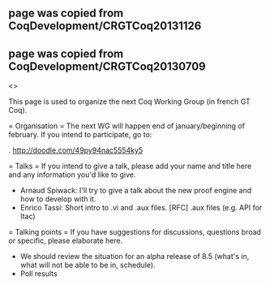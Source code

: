 ## page was copied from CoqDevelopment/CRGTCoq20131126
## page was copied from CoqDevelopment/CRGTCoq20130709
<<TableOfContents>>

This page is used to organize the next Coq Working Group (in french GT Coq).

= Organisation =
The next WG will happen end of january/beginning of february. If you intend to participate, go to:

 . http://doodle.com/49py94nac5554ky5

= Talks =
If you intend to give a talk, please add your name and title here and any information you'd like to give.

 * Arnaud Spiwack: I'll try to give a talk about the new proof engine and how to develop with it.
 * Enrico Tassi: Short intro to .vi and .aux files. [RFC] .aux files (e.g. API for ltac)

= Talking points =
If you have suggestions for discussions, questions broad or specific, please elaborate here.

 * We should review the situation for an alpha release of 8.5 (what's in, what will not be able to be in, schedule).
 * Poll results
